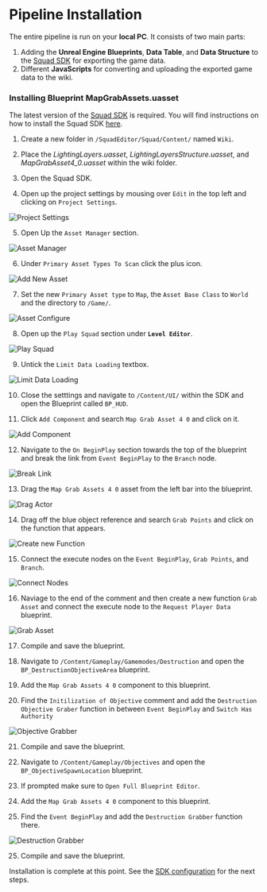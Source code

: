 # Pipeline Installation

The entire pipeline is run on your **local PC**. It consists of two main parts:

1. Adding the **Unreal Engine Blueprints**, **Data Table**, and **Data Structure** to the [Squad SDK](https://squad.gamepedia.com/Squad_SDK) for exporting the game data.
2. Different **JavaScripts** for converting and uploading the exported game data to the wiki.

### Installing Blueprint MapGrabAssets.uasset

The latest version of the [Squad SDK](https://squad.gamepedia.com/Squad_SDK) is required. You will find instructions on how to install the Squad SDK [here](https://squad.gamepedia.com/Squad_SDK#Downloading_the_Epic_Games_Launcher).

1. Create a new folder in `/SquadEditor/Squad/Content/` named `Wiki`.

2. Place the _LightingLayers.uasset_, _LightingLayersStructure.uasset_, and _MapGrabAsset4_0.uasset_ within the wiki folder.

3. Open the Squad SDK.

4. Open up the project settings by mousing over `Edit` in the top left and clicking on `Project Settings`.

![Project Settings](/doc/images/sdk/sdk_project_settings.png)

5. Open Up the `Asset Manager` section.

![Asset Manager](/doc/images/sdk/sdk_asset_manager.png)

6. Under `Primary Asset Types To Scan` click the plus icon.

![Add New Asset](/doc/images/sdk/sdk_add_primary_asset.png)

7. Set the new `Primary Asset type` to `Map`, the `Asset Base Class` to `World` and the directory to `/Game/`.

![Asset Configure](/doc/images/sdk/sdk_new_primary_asset.png)

8. Open up the `Play Squad` section under **`Level Editor`**.

![Play Squad](/doc/images/sdk/sdk_play_squad.png)

9. Untick the `Limit Data Loading` textbox.

![Limit Data Loading](/doc/images/sdk/sdk_limit_data_loading_checkbox.png)

10. Close the setttings and navigate to `/Content/UI/` within the SDK and open the Blueprint called `BP_HUD`.

11. Click `Add Component` and search `Map Grab Asset 4 0` and click on it.

![Add Component](/doc/images/sdk/sdk_add_component.png)

12. Navigate to the `On BeginPlay` section towards the top of the blueprint and break the link from `Event BeginPlay` to the `Branch` node.

![Break Link](/doc/images/sdk/sdk_break_all_links.png)

13. Drag the `Map Grab Assets 4 0` asset from the left bar into the blueprint.

![Drag Actor](/doc/images/sdk/sdk_drag_actor.png)

14. Drag off the blue object reference and search `Grab Points` and click on the function that appears.

![Create new Function](/doc/images/sdk/sdk_create_new_function.png)

15. Connect the execute nodes on the `Event BeginPlay`, `Grab Points`, and `Branch`.

![Connect Nodes](/doc/images/sdk/sdk_final_grab_points.png)

16. Naviage to the end of the comment and then create a new function `Grab Asset` and connect the execute node to the `Request Player Data` blueprint.

![Grab Asset](/doc/images/sdk/sdk_grab_asset_function.png)

17. Compile and save the blueprint.

18. Navigate to `/Content/Gameplay/Gamemodes/Destruction` and open the `BP_DestructionObjectiveArea` blueprint.

19. Add the `Map Grab Assets 4 0` component to this blueprint.

20. Find the `Initilization of Objective` comment and add the `Destruction Objective Graber` function in between `Event BeginPlay` and `Switch Has Authority`

![Objective Grabber](/doc/images/sdk/sdk_destruction_objective_grabber.png)

21. Compile and save the blueprint.

22. Navigate to `/Content/Gameplay/Objectives` and open the `BP_ObjectiveSpawnLocation` blueprint.

23. If prompted make sure to `Open Full Blueprint Editor`.

24. Add the `Map Grab Assets 4 0` component to this blueprint.

25. Find the `Event BeginPlay` and add the `Destruction Grabber` function there.

![Destruction Grabber](/doc/images/sdk/sdk_destruction_grabber.png)

25. Compile and save the blueprint.

Installation is complete at this point. See the [SDK configuration](./sdkConfiguration.md) for the next steps.
